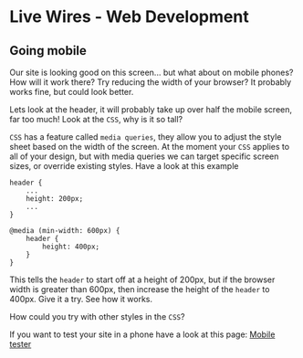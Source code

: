 # Live Wires - Web Development
## Going mobile

Our site is looking good on this screen... but what about on mobile phones? How will it work there? Try reducing the width of your browser? It probably works fine, but could look better.

Lets look at the header, it will probably take up over half the mobile screen, far too much! Look at the `CSS`, why is it so tall?

`CSS` has a feature called `media queries`, they allow you to adjust the style sheet based on the width of the screen. At the moment your `CSS` applies to all of your design, but with media queries we can target specific screen sizes, or override existing styles. Have a look at this example

```
header {
    ...
    height: 200px;
    ...
}

@media (min-width: 600px) {
    header {
        height: 400px;
    }
}
```

This tells the `header` to start off at a height of 200px, but if the browser width is greater than 600px, then increase the height of the `header` to 400px. Give it a try. See how it works.

How could you try with other styles in the `CSS`?

If you want to test your site in a phone have a look at this page: [Mobile tester](http://tester.jamesdoc.com/?url=http://livewires.dev)
